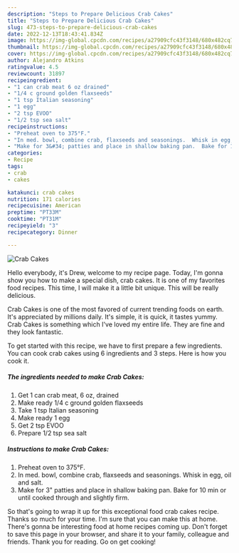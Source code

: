 ```yaml
---
description: "Steps to Prepare Delicious Crab Cakes"
title: "Steps to Prepare Delicious Crab Cakes"
slug: 473-steps-to-prepare-delicious-crab-cakes
date: 2022-12-13T18:43:41.834Z
image: https://img-global.cpcdn.com/recipes/a27909cfc43f3148/680x482cq70/crab-cakes-recipe-main-photo.jpg
thumbnail: https://img-global.cpcdn.com/recipes/a27909cfc43f3148/680x482cq70/crab-cakes-recipe-main-photo.jpg
cover: https://img-global.cpcdn.com/recipes/a27909cfc43f3148/680x482cq70/crab-cakes-recipe-main-photo.jpg
author: Alejandro Atkins
ratingvalue: 4.5
reviewcount: 31897
recipeingredient:
- "1 can crab meat 6 oz drained"
- "1/4 c ground golden flaxseeds"
- "1 tsp Italian seasoning"
- "1 egg"
- "2 tsp EVOO"
- "1/2 tsp sea salt"
recipeinstructions:
- "Preheat oven to 375°F."
- "In med. bowl, combine crab, flaxseeds and seasonings.  Whisk in egg, oil and salt."
- "Make for 3&#34; patties and place in shallow baking pan.  Bake for 10 min or until cooked through and slightly firm."
categories:
- Recipe
tags:
- crab
- cakes

katakunci: crab cakes 
nutrition: 171 calories
recipecuisine: American
preptime: "PT33M"
cooktime: "PT31M"
recipeyield: "3"
recipecategory: Dinner

---
```



![Crab Cakes](https://img-global.cpcdn.com/recipes/a27909cfc43f3148/680x482cq70/crab-cakes-recipe-main-photo.jpg)

Hello everybody, it's Drew, welcome to my recipe page. Today, I'm gonna show you how to make a special dish, crab cakes. It is one of my favorites food recipes. This time, I will make it a little bit unique. This will be really delicious.



Crab Cakes is one of the most favored of current trending foods on earth. It's appreciated by millions daily. It's simple, it is quick, it tastes yummy. Crab Cakes is something which I've loved my entire life. They are fine and they look fantastic.


To get started with this recipe, we have to first prepare a few ingredients. You can cook crab cakes using 6 ingredients and 3 steps. Here is how you cook it.

<!--inarticleads1-->

##### The ingredients needed to make Crab Cakes:

1. Get 1 can crab meat, 6 oz, drained
1. Make ready 1/4 c ground golden flaxseeds
1. Take 1 tsp Italian seasoning
1. Make ready 1 egg
1. Get 2 tsp EVOO
1. Prepare 1/2 tsp sea salt




<!--inarticleads2-->

##### Instructions to make Crab Cakes:

1. Preheat oven to 375°F.
1. In med. bowl, combine crab, flaxseeds and seasonings.  Whisk in egg, oil and salt.
1. Make for 3&#34; patties and place in shallow baking pan.  Bake for 10 min or until cooked through and slightly firm.




So that's going to wrap it up for this exceptional food crab cakes recipe. Thanks so much for your time. I'm sure that you can make this at home. There's gonna be interesting food at home recipes coming up. Don't forget to save this page in your browser, and share it to your family, colleague and friends. Thank you for reading. Go on get cooking!
